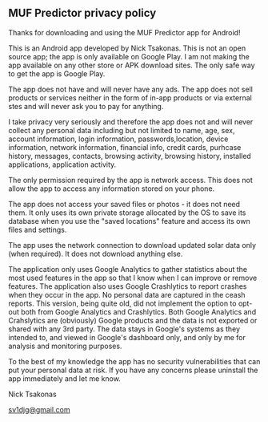 ## MUF Predictor privacy policy

Thanks for downloading and using the MUF Predictor app for Android!

This is an Android app developed by Nick Tsakonas. This is not an open source app; the app is only available on Google Play. 
I am not making the app available on any other store or APK download sites. The only safe way to get the app is Google Play.

The app does not have and will never have any ads.
The app does not sell products or services neither in the form of in-app products or via external stes and will never ask you to pay for anything.

I take privacy very seriously and therefore the app does not and will never collect any personal data including but not limited to name, age, sex, account information, login information, passwords,location, device information, network information, financial info, credit cards, purhcase history, messages, contacts, browsing activity, browsing history, installed applications, application activity.

The only permission required by the app is network access. This does not allow the app to access any information stored on your phone.

The app does not access your saved files or photos - it does not need them. It only uses its own private storage allocated by the OS to save 
its database when you use the "saved locations" feature and access its own files and settings. 

The app uses the network connection to download updated solar data only (when required). It does not download anything else. 

The application only uses Google Analytics to gather statistics about the most used features in the app so that I know when I can improve or remove features.
The application also uses Google Crashlytics to report crashes when they occur in the app. No personal data are captured in the ceash reports. 
This version, being quite old, did not implement the option to opt-out both from Google Analytics and Crashlytics. 
Both Google Analytics and Crahslytics are (obviously) Google products and the data is not exported or shared with any 3rd party. 
The data stays in Google's systems as they intended to, and viewed in Google's dashboard only, and only by me for analysis and monitoring purposes.

To the best of my knowledge the app has no security vulnerabilities that can put your personal data at risk. 
If you have any concerns please uninstall the app immediately and let me know.

Nick Tsakonas

sv1djg@gmail.com
